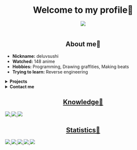 <body>
	<h1 align="center"> Welcome to my profile🍺 </h1>
	<div align="center">
		<img src="https://i.pinimg.com/originals/15/a3/b3/15a3b3f9b27a0058e31e1ce9b1f56964.gif">
	</div>
	<br>
	<div>
		<h2 align="center"> About me📜 </h2>
		<ul>
			<li><b>Nickname:</b> deluvsushi </li>
			<li><b>Watched:</b> 148 anime </li>
			<li><b>Hobbies:</b> Programming, Drawing graffities, Making beats </li>
			<li><b>Trying to learn:</b> Reverse engineering </li>
		</ul>
	</div>
	<details>
		<summary><b>Projects</b></summary>
		<p align="center">Wrappers</p>
		<table>
			<tr>
				<th>Name</th>
				<th>Description</th>
			</tr>
			<tr>
				<td><a href="https://github.com/deluvsushi/AminoLab"> AminoLab </td>
				<td> Web-API for https://aminoapps.com social network </td>
			</tr>
			<tr>
				<td><a href="https://github.com/deluvsushi/AnilibriaAPI"> AnilibriaAPI </td>
				<td> Web-API for russian anime website www.anilibria.tv </td>
			</tr>
			<tr>
				<td><a href="https://github.com/deluvsushi/RemangaAPI"> RemangaAPI </td>
				<td> Web-API for reading manga russian website https://remanga.org </td>
			</tr>
			<tr>
				<td><a href="https://github.com/deluvsushi/RandStuffAPI"> RandStuffAPI </td>
				<td> Web-API for randomstuff generating russian website https://randstuff.ru </td>
			<tr>
				<td><a href="https://github.com/deluvsushi/AuthorTodayAPI"> AuthorTodayAPI </td>
				<td> Web-API for reading books russian website https://author.today/ </td>
			</tr>
			<tr>
				<td><a href="https://github.com/deluvsushi/amino.py"> amino.py </td>
				<td> Mobile-API for https://aminoapps.com social network </td>
			</tr>
			<tr>
				<td><a href="https://github.com/deluvsushi/ProjectZ.py"> ProjectZ.py </td>
				<td> Mobile-API for ProjectZ social network </td>				     
			</tr>
			<tr>
				<td><a href="https://github.com/deluvsushi/Discord_user.py"> Discord_user.py </td>
				<td> Discord user bot api that written on python </td>
			</tr>
			<tr>
				<td><a href="https://github.com/deluvsushi/checkersonline.py"> checkersonline.py </td>
				<td> Mobile-API for checkersonline mobile game </td>
			</tr>
		</table>
	</details>
	<details>
		<summary><b>Contact me</b></summary>
		<p align="center">Contacts</p>
		<ul>
			<li><a href="https://t.me/FFuckEmWeBaLL" target="_blank"><b>Telegram</b></li>
			<li><a href="https://youtube.com/channel/UCfr0xeEmrOs1j9y5TvNyMgg" target="_blank"><b>YouTube</b> </li>
			<li><a href="https://vk.com/skeletonic" target="_blank"><b>VKontakte</b></li>
		<ul>
	</details>
	<div>
		<h2 align="center"> Knowledge🍻 </h2>
		<img src="https://img.shields.io/badge/html5-%23E34F26.svg?style=for-the-badge&logo=html5&logoColor=white">
		<img src="https://img.shields.io/badge/python-3670A0?style=for-the-badge&logo=python&logoColor=ffdd54">
		<img src="https://img.shields.io/badge/markdown-%23000000.svg?style=for-the-badge&logo=markdown&logoColor=white">
	</div>
	<div>
		<h2 align="center"> Statistics📔 </h2>
		<img src="https://github-readme-streak-stats.herokuapp.com/?user=deluvsushi&theme=dark&hide_border=true">
		<img src="https://github-readme-stats.vercel.app/api?username=deluvsushi&show_icons=true&theme=dark&hide_border=true">
		<img src="https://github-readme-stats.vercel.app/api/top-langs/?username=deluvsushi&theme=dark&hide_border=true">
		<img src="https://github-profile-trophy.vercel.app/?username=deluvsushi&no-frame=true&no-bg=true&theme=juicyfresh">
		<img src="https://komarev.com/ghpvc/?username=deluvsushi&color=000000&style=plastic&label=viewers">
	</div>
	
</body>

